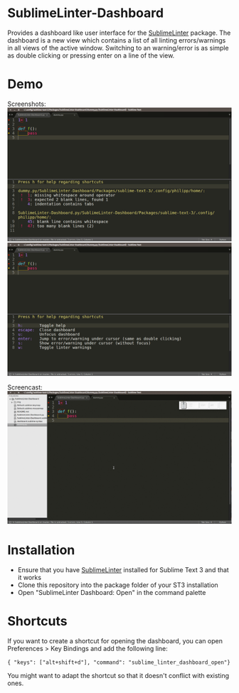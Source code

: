 # SublimeLinter-Dashboard

Provides a dashboard like user interface for the [SublimeLinter](https://packagecontrol.io/packages/SublimeLinter) package.
The dashboard is a new view which contains a list of all linting errors/warnings in all views of the active window.
Switching to an warning/error is as simple as double clicking or pressing enter on a line of the view.

# Demo

Screenshots:
![Screenshot](https://github.com/philippotto/SublimeLinter-Dashboard/raw/master/img/Screenshot-Linter-Dashboard.png)
![Screenshot](https://github.com/philippotto/SublimeLinter-Dashboard/raw/master/img/Screenshot-Linter-Dashboard-Help.png)

Screencast:
![Screencast](https://github.com/philippotto/SublimeLinter-Dashboard/raw/master/img/linter-dashboard-screencast.gif)

# Installation

- Ensure that you have [SublimeLinter](https://packagecontrol.io/packages/SublimeLinter) installed for Sublime Text 3 and that it works
- Clone this repository into the package folder of your ST3 installation
- Open "SublimeLinter Dashboard: Open" in the command palette

# Shortcuts

If you want to create a shortcut for opening the dashboard, you can open Preferences > Key Bindings and add the following line:

```
{ "keys": ["alt+shift+d"], "command": "sublime_linter_dashboard_open"}
```

You might want to adapt the shortcut so that it doesn't conflict with existing ones.
